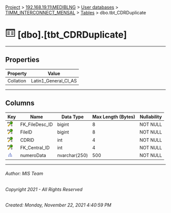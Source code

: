 #### 

[Project](../../../../index.md) > [192.168.19.11\\MEDIBLNG](../../../index.md) > [User databases](../../index.md) > [TIMM_INTERCONNECT_MENSAL](../index.md) > [Tables](Tables.md) > dbo.tbt_CDRDuplicate

# ![Tables](../../../../Images/Table32.png) [dbo].[tbt_CDRDuplicate]

---

## <a name="#properties"></a>Properties

| Property | Value |
|---|---|
| Collation | Latin1_General_CI_AS |


---

## <a name="#columns"></a>Columns

| Key | Name | Data Type | Max Length (Bytes) | Nullability |
|---|---|---|---|---|
| [![Cluster Primary Key PK_tbt_CDRDuplicate: FK_FileDesc_ID\FileID\CDRID\FK_Central_ID](../../../../Images/pkcluster.png)](#indexes) | FK_FileDesc_ID | bigint | 8 | NOT NULL |
| [![Cluster Primary Key PK_tbt_CDRDuplicate: FK_FileDesc_ID\FileID\CDRID\FK_Central_ID](../../../../Images/pkcluster.png)](#indexes) | FileID | bigint | 8 | NOT NULL |
| [![Cluster Primary Key PK_tbt_CDRDuplicate: FK_FileDesc_ID\FileID\CDRID\FK_Central_ID](../../../../Images/pkcluster.png)](#indexes) | CDRID | int | 4 | NOT NULL |
| [![Cluster Primary Key PK_tbt_CDRDuplicate: FK_FileDesc_ID\FileID\CDRID\FK_Central_ID](../../../../Images/pkcluster.png)](#indexes) | FK_Central_ID | int | 4 | NOT NULL |
| [![Indexes IX_NumeroData](../../../../Images/Index.png)](#indexes) | numeroData | nvarchar(250) | 500 | NOT NULL |


---

###### Author:  MIS Team

###### Copyright 2021 - All Rights Reserved

###### Created: Monday, November 22, 2021 4:40:59 PM

